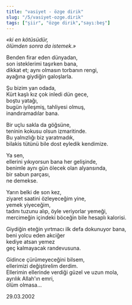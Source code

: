 ```yaml
---
title: "vasiyet - özge dirik"
slug: "/5/vasiyet-ozge.dirik"
tags: ["şiir", "özge dirik","sayı:beş"]
---
```


*«ki en kötüsüdür,  
ölümden sonra da istemek.»*

Benden firar eden dünyadan,\
son isteklerimi taşırken bana,\
dikkat et; aynı olmasın torbanın rengi,\
ayağına giydiğin galoşlarla.

Şu bizim yan odada,\
Kürt kaşlı kız çok inledi dün gece,\
boştu yatağı,\
bugün iyileşmiş, tahliyesi olmuş,\
inandıramadılar bana.

Bir uçlu sakla da göğsüne,\
teninin kokusu olsun izmaritinde.\
Bu yalnızlığı biz yaratmadık,\
bilakis tütünü bile dost eyledik kendimize.

Ya sen,\
ellerini yıkıyorsun bana her gelişinde,\
benimle aynı gün ölecek olan alyansında,\
bir sabun parçası,\
ne demekse.

Yarın belki de son kez,\
ziyaret saatini özleyeceğim yine,\
yemek yiyeceğim,\
tadını tuzunu alıp, öyle veriyorlar yemeği,\
mercimeğin içindeki böceğin bile hesaplı kalorisi.

Giydiğin eteğin yırtmacı ilk defa dokunuyor bana,\
beni yolcu eden akciğer\
kediye atsan yemez\
geç kalmayacak randevusuna.

Gidince çürümeyeceğini bilsem,\
ellerimizi değiştirelim derdim.\
Ellerimin ellerinde verdiği güzel ve uzun mola,\
ayrılık Allah'ın emri,\
ölüm olmasa...

29.03.2002
